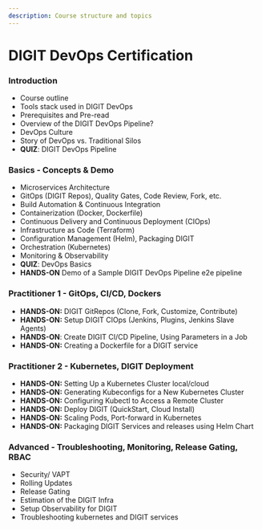 ```yaml
---
description: Course structure and topics
---
```


# DIGIT DevOps Certification

### Introduction

* Course outline
* Tools stack used in DIGIT DevOps 
* Prerequisites and Pre-read
* Overview of the DIGIT DevOps Pipeline?
* DevOps Culture
* Story of DevOps vs. Traditional Silos
* **QUIZ**: DIGIT DevOps Pipeline

### Basics - Concepts & Demo

* Microservices Architecture
* GitOps (DIGIT Repos), Quality Gates, Code Review, Fork, etc.
* Build Automation & Continuous Integration 
* Containerization (Docker, Dockerfile)
* Continuous Delivery and Continuous Deployment (CIOps)
* Infrastructure as Code (Terraform)
* Configuration Management (Helm), Packaging DIGIT
* Orchestration (Kubernetes)
* Monitoring & Observability
* **QUIZ**: DevOps Basics
* **HANDS-ON**  Demo of a Sample DIGIT DevOps Pipeline e2e pipeline

### Practitioner 1 - GitOps, CI/CD, Dockers

* **HANDS-ON:** DIGIT GitRepos (Clone, Fork, Customize, Contribute)
* **HANDS-ON:** Setup DIGIT CIOps (Jenkins, Plugins, Jenkins Slave Agents)
* **HANDS-ON**: Create DIGIT CI/CD Pipeline, Using Parameters in a Job
* **HANDS-ON:**  Creating a Dockerfile for a DIGIT service

### Practitioner 2 - Kubernetes, DIGIT Deployment

* **HANDS-ON:**  Setting Up a Kubernetes Cluster local/cloud
* **HANDS-ON:**  Generating Kubeconfigs for a New Kubernetes Cluster
* **HANDS-ON:**  Configuring Kubectl to Access a Remote Cluster
* **HANDS-ON:**  Deploy DIGIT (QuickStart, Cloud Install)
* **HANDS-ON:**  Scaling Pods, Port-forward in Kubernetes
* **HANDS-ON:**  Packaging DIGIT Services and releases using Helm Chart

### Advanced - Troubleshooting, Monitoring, Release Gating, RBAC

* Security/ VAPT
* Rolling Updates
* Release Gating
* Estimation of the DIGIT Infra
* Setup Observability for DIGIT
* Troubleshooting kubernetes and DIGIT services

